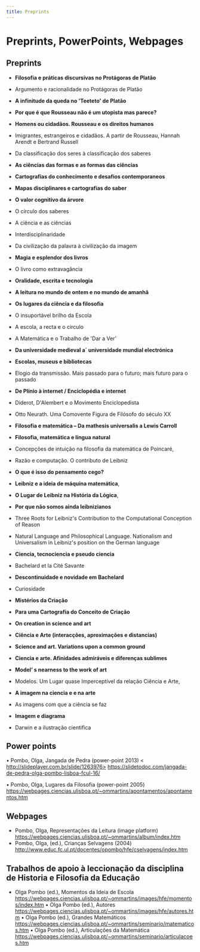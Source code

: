 ```yaml
---
title: Preprints
---
```

# Preprints, PowerPoints, Webpages


## Preprints

* **Filosofia e práticas discursivas no Protágoras de Platão**

* Argumento e racionalidade no Protágoras de Platão

* **A infinitude da queda no 'Teeteto' de Platão**

* **Por que é que Rousseau não é um utopista mas parece?**

* **Homens ou cidadãos. Rousseau e os direitos humanos**

* Imigrantes, estrangeiros e cidadãos. A partir de Rousseau, Hannah Arendt e Bertrand Russell

* Da classificação dos seres à classificação dos saberes

* **As ciências das formas e as formas das ciências**

* **Cartografias do conhecimento e desafios contemporaneos**

* **Mapas disciplinares e cartografias do saber**

* **O valor cognitivo da árvore**

* O círculo dos saberes

* A ciência e as ciências

* Interdisciplinaridade

* Da civilização da palavra à civilização da imagem

* **Magia e esplendor dos livros**

* O livro como extravagância

* **Oralidade, escrita e tecnologia**

* **A leitura no mundo de ontem e no mundo de amanhã**

* **Os lugares da ciência e da filosofia**

* O insuportável brilho da Escola

* A escola, a recta e o circulo

* A Matemática e o Trabalho de 'Dar a Ver'

* **Da universidade medieval a´ universidade mundial electrónica**

* **Escolas, museus e bibliotecas**

* Elogio da transmissão. Mais passado para o futuro; mais futuro para o passado

* **De Plínio à internet / Enciclopédia e internet**

* Diderot, D'Alembert e o Movimento Enciclopedista

* Otto Neurath. Uma Comovente Figura de Filósofo do século XX

* **Filosofia e matemática – Da mathesis universalis a Lewis Carroll**

* **Filosofia, matemática e língua natural**

* Concepções de intuição na filosofia da matemática de Poincaré,

* Razão e computação. O contributo de Leibniz

* **O que é isso do pensamento cego?**

* **Leibniz e a ideia de máquina matemática**,

* **O Lugar de Leibniz na História da Lógica**,

* **Por que não somos ainda leibnizianos**

* Three Roots for Leibniz's Contribution to the Computational Conception of Reason

* Natural Language and Philosophical Language. Nationalism and Universalism in Leibniz's position on the German language

* **Ciencia, tecnociencia e pseudo ciencia**

* Bachelard et la Cité Savante

* **Descontinuidade e novidade em Bachelard**

* Curiosidade

* **Mistérios da Criação**

* **Para uma Cartografia do Conceito de Criação**

* **On creation in science and art**

* **Ciência e Arte (interacções, aproximações e distancias)**

* **Science and art. Variations upon a common ground**

* **Ciencia e arte. Afinidades admiráveis e diferenças sublimes**

+ **Model’ s nearness to the work of art**

* Modelos. Um Lugar quase Imperceptível da relação Ciência e Arte,

* **A imagem na ciencia e e na arte**

* As imagens com que a ciência se faz

* **Imagem e diagrama**

* Darwin e a ilustração cientifica


## Power points
•	Pombo, Olga, Jangada de Pedra (power-point 2013) 
< http://slideplayer.com.br/slide/1263976>
https://slidetodoc.com/jangada-de-pedra-olga-pombo-lisboa-fcul-16/

•	Pombo, Olga, Lugares da Filosofia (power-point 2005) 
<https://webpages.ciencias.ulisboa.pt/~ommartins/apontamentos/apontamentos.htm>


## Webpages

* Pombo, Olga, Representações da Leitura (image platform) 
   <https://webpages.ciencias.ulisboa.pt/~ommartins/album/index.htm>
* Pombo, Olga, (ed.), Crianças Selvagens (2004)     <http://www.educ.fc.ul.pt/docentes/opombo/hfe/cselvagens/index.htm>

## Trabalhos de apoio à leccionação da disciplina de Historia e Filosofia da Educação 

  * Olga Pombo (ed.), Momentos da Ideia de Escola 
<https://webpages.ciencias.ulisboa.pt/~ommartins/images/hfe/momentos/index.htm>
•	Olga Pombo (ed.), Autores 
<https://webpages.ciencias.ulisboa.pt/~ommartins/images/hfe/autores.htm>
•	Olga Pombo (ed.), Grandes Matemáticos  
<https://webpages.ciencias.ulisboa.pt/~ommartins/seminario/matematicos.htm>
•	Olga Pombo (ed.), Articulações da Matemática  
<https://webpages.ciencias.ulisboa.pt/~ommartins/seminario/articulacoes.htm>








